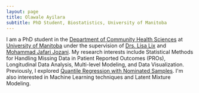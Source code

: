 ```yaml
---
layout: page
title: Olawale Ayilara
subtitle: PhD Student, Biostatistics, University of Manitoba
---
```


I am a PhD student in the [Department of Community Health Sciences](http://umanitoba.ca/faculties/health_sciences/medicine/units/chs/) at [University of Manitoba](http://umanitoba.ca/) under the supervision of [Drs. Lisa Lix](http://home.cc.umanitoba.ca/~lixlm/) and [Mohammad Jafari Jozani](https://umanitoba.ca/statistics/people/jafari_jozani/). My research interests include Statistical Methods for Handling Missing Data in Patient Reported Outcomes (PROs), Longitudinal Data Analysis, Multi-level Modeling, and Data Visualization. Previously, I explored [Quantile Regression with Nominated Samples](https://onlinelibrary.wiley.com/doi/abs/10.1002/sim.7655). I'm also interested in Machine Learning techniques and Latent Mixture Modeling.





